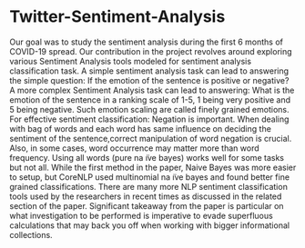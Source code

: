 # Twitter-Sentiment-Analysis

Our goal was to study the sentiment analysis during the
first 6 months of COVID-19 spread. Our contribution in the
project revolves around exploring various Sentiment Analysis
tools modeled for sentiment analysis classification task. A
simple sentiment analysis task can lead to answering the
simple question: If the emotion of the sentence is positive or
negative? A more complex Sentiment Analysis task can lead
to answering: What is the emotion of the sentence in a ranking
scale of 1-5, 1 being very positive and 5 being negative.
Such emotion scaling are called finely grained emotions.
For effective sentiment classification: Negation is important.
When dealing with bag of words and each word has same
influence on deciding the sentiment of the sentence,correct
manipulation of word negation is crucial. Also, in some cases,
word occurrence may matter more than word frequency. Using
all words (pure na ̈ıve bayes) works well for some tasks but
not all. While the first method in the paper, Naive Bayes was
more easier to setup, but CoreNLP used multinomial na ̈ıve
bayes and found better fine grained classifications. There are
many more NLP sentiment classification tools used by the
researchers in recent times as discussed in the related section
of the paper. Significant takeaway from the paper is particular
on what investigation to be performed is imperative to evade
superfluous calculations that may back you off when working
with bigger informational collections.
